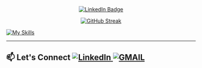 <!--
**omidzed/omidzed** is a ✨ _special_ ✨ repository because its `README.md` (this file) appears on your GitHub profile.
Here are some ideas to get you started:
- 🔭 I’m currently working on ...
- 🌱 I’m currently learning ...
- 👯 I’m looking to collaborate on ...
- 🤔 I’m looking for help with ...
- 💬 Ask me about ...
- 😄 Pronouns: ...
- ⚡ Fun fact: ...
-->



<div id="header" align="center">
  <div id="badges">
     <a href="https://www.linkedin.com/in/omidzasadi/">
      <img src="https://img.shields.io/badge/LinkedIn-blue?style=for-the-badge&logo=linkedin&logoColor=white" alt="LinkedIn Badge"/>
    </a>
  </div>
  <img src="https://komarev.com/ghpvc/?username=omidzed&style=flat-square&color=blue" alt=""/>
</div>
 
  







 <div align="center">

[![GitHub Streak](https://streak-stats.demolab.com?user=omidzed&theme=chartreuse-dark&date_format=n%2Fj%5B%2FY%5D)](https://git.io/streak-stats)

  </div>

[![My Skills](https://skillicons.dev/icons?i=react,css,html,js,ts,postgres,express,react,nodejs,jest,nextjs,aws,ps,figma,firebase,git,github,tailwind,vercel,vscode,vite,webpack,xd,pr,java,androidstudio,au,babel,bash,bootstrap,cs,docker,githubactions,npm,stackoverflow,postman,powershell)](https://skillicons.dev)

---

## 📫 Let's Connect <a href="https://www.linkedin.com/in/omidzasadi/">![LinkedIn](https://img.shields.io/badge/linkedin-%230077B5.svg?style=for-the-badge&logo=linkedin&logoColor=white) </a> <a href="mailto:omiddzedd@gmail.com">![GMAIL](https://img.shields.io/badge/Gmail-D14836?style=for-the-badge&logo=gmail&logoColor=white) </a>

